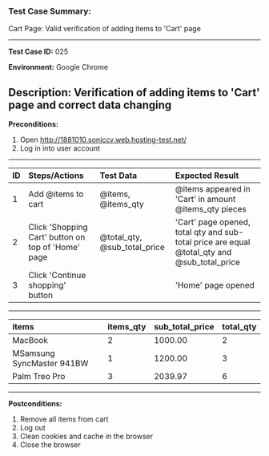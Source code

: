 ### Test Case Summary:
Cart Page: Valid verification of adding items to 'Cart' page

---

**Test Case ID:** 025

**Environment:** Google Chrome

**Description:**
Verification of adding items to 'Cart' page and correct data changing
---

**Preconditions:**
1. Open http://1881010.soniccv.web.hosting-test.net/
2. Log in into user account    
---

|      ID       | Steps/Actions |  Test Data  | Expected Result |
| ------------- |:--------------| :---------- | :-------------- |
|       1       |Add @items to cart|@items, @items_qty|@items appeared in 'Cart' in amount @items_qty pieces|
|       2       |Click 'Shopping Cart' button on top of 'Home' page|@total_qty, @sub_total_price|'Cart' page opened, total qty and sub-total price are equal @total_qty and @sub_total_price|
|       3       |Click 'Continue shopping' button| | 'Home' page opened|

---
|     items     |   items_qty   | sub_total_price |   total_qty  |
|:------------- |:--------------| :-------------- | :----------- | 
|MacBook        |2              |1000.00          |  2           |
|MSamsung SyncMaster 941BW|  1  |1200.00          |  3           |
|Palm Treo Pro  |3              |2039.97          |  6           |            
---
**Postconditions:**
1. Remove all items from cart
2. Log out
3. Clean cookies and cache in the browser
4. Close the browser
